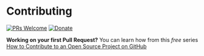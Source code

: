 Contributing
=======

[![PRs Welcome](https://img.shields.io/badge/PRs-welcome-brightgreen.svg?style=flat-square)](http://makeapullrequest.com)
[![Donate](https://img.shields.io/badge/Paypal-Donate-green.svg?logo=paypal&style=flat)](https://www.paypal.com/cgi-bin/webscr?cmd=_s-xclick&hosted_button_id=23LG7JTZSCA54&source=url)

**Working on your first Pull Request?** You can learn how from this *free* series [How to Contribute to an Open Source Project on GitHub](https://egghead.io/series/how-to-contribute-to-an-open-source-project-on-github)